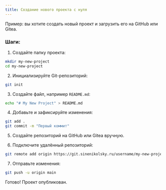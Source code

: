 ```yaml
---
title: Создание нового проекта с нуля
---
```


Пример: вы хотите создать новый проект и загрузить его на GitHub или Gitea.

### Шаги:

1. Создайте папку проекта:

```bash
mkdir my-new-project
cd my-new-project
```

2. Инициализируйте Git-репозиторий:

```bash
git init
```

3. Создайте файл, например `README.md`:

```bash
echo "# My New Project" > README.md
```

4. Добавьте и зафиксируйте изменения:

```bash
git add .
git commit -m "Первый коммит"
```

5. Создайте репозиторий на GitHub или Gitea вручную.

6. Подключите удалённый репозиторий:

```bash
git remote add origin https://git.sinenikolsky.ru/username/my-new-project.git
```

7. Отправьте изменения:

```bash
git push -u origin main
```

Готово! Проект опубликован.

